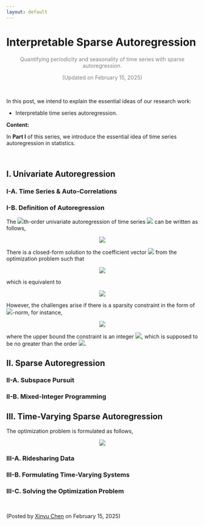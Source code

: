 ```yaml
---
layout: default
---
```


# Interpretable Sparse Autoregression

<p align="center"><span style="color:gray">Quantifying periodicity and seasonality of time series with sparse autoregression.</span></p>

<p align="center"><span style="color:gray">(Updated on February 15, 2025)</span></p>

<br>

In this post, we intend to explain the essential ideas of our research work:

- Interpretable time series autoregression.

**Content:**

In **Part I** of this series, we introduce the essential idea of time series autoregression in statistics.

<br>

## I. Univariate Autoregression

### I-A. Time Series & Auto-Correlations

### I-B. Definition of Autoregression

The <img style="display: inline;" src="https://latex.codecogs.com/svg.latex?&space;d"/>th-order univariate autoregression of time series <img style="display: inline;" src="https://latex.codecogs.com/svg.latex?&space;\boldsymbol{x}=(x_1,x_2,\cdots,x_{T})^\top\in\mathbb{R}^{T}"/> can be written as follows,

<p align = "center"><img align="middle" src="https://latex.codecogs.com/svg.latex?&space;x_{t}=\sum_{k=1}^{d}w_{k}x_{t-k}+\epsilon_{t}"/></p>

There is a closed-form solution to the coefficient vector <img style="display: inline;" src="https://latex.codecogs.com/svg.latex?&space;\boldsymbol{w}=(w_1,w_2,\cdots,w_{d})^\top\in\mathbb{R}^{d}"/> from the optimization problem such that

<p align = "center"><img align="middle" src="https://latex.codecogs.com/svg.latex?&space;\boldsymbol{w}:=\arg\,\min_{\boldsymbol{w}}\,\sum_{t=d+1}^{T}\Bigl(x_{t}-\sum_{k=1}^{d}w_{k}x_{t-k}\Bigr)^2"/></p>

which is equivalent to

<p align = "center"><img align="middle" src="https://latex.codecogs.com/svg.latex?&space;\boldsymbol{w}:=\arg\,\min_{\boldsymbol{w}}\,\|\tilde{\boldsymbol{x}}-\boldsymbol{A}\boldsymbol{w}\|_2^2=\boldsymbol{A}^{\dagger}\tilde{\boldsymbol{x}}"/></p>

However, the challenges arise if there is a sparsity constraint in the form of <img style="display: inline;" src="https://latex.codecogs.com/svg.latex?&space;\ell_0"/>-norm, for instance,

<p align = "center"><img align="middle" src="https://latex.codecogs.com/svg.latex?&space;\begin{aligned}\min_{\boldsymbol{w}}\,&\|\tilde{\boldsymbol{x}}-\boldsymbol{A}\boldsymbol{w}\|_2^2 \\ \text{s.t.}\,&\|\boldsymbol{w}\|_0\leq\tau \end{aligned}"/></p>

where the upper bound the constraint is an integer <img style="display: inline;" src="https://latex.codecogs.com/svg.latex?&space;\tau\in\mathbb{Z}"/>, which is supposed to be no greater than the order <img style="display: inline;" src="https://latex.codecogs.com/svg.latex?&space;d"/>.


## II. Sparse Autoregression

### II-A. Subspace Pursuit

### II-B. Mixed-Integer Programming

## III. Time-Varying Sparse Autoregression

The optimization problem is formulated as follows,

<p align = "center"><img align="middle" src="https://latex.codecogs.com/svg.latex?&space;\begin{aligned}\min_{\boldsymbol{w}_1,\boldsymbol{w}_{2},\ldots,\boldsymbol{w}_{\delta},\boldsymbol{\beta}}\,&\sum_{\gamma=1}^{\delta}\|\tilde{\boldsymbol{x}}_{\gamma}-\boldsymbol{A}_{\gamma}\boldsymbol{w}_{\gamma}\|_2^2 \\ \text{s.t.}\,&\begin{cases} \boldsymbol{\beta}\in\{0,1\}^{d} \\ \boldsymbol{w}_{\gamma}\leq\alpha\cdot\boldsymbol{\beta},\,\forall \gamma\in\{1,2,\ldots,\delta\} \\ \displaystyle \sum_{k=1}^{d}\beta_{k}=\|\boldsymbol{\beta}\|_1\leq\tau \end{cases} \end{aligned}"/></p>


### III-A. Ridesharing Data

### III-B. Formulating Time-Varying Systems

### III-C. Solving the Optimization Problem




<br>

<p align="left">(Posted by <a href="https://xinychen.github.io/">Xinyu Chen</a> on February 15, 2025)</p>
